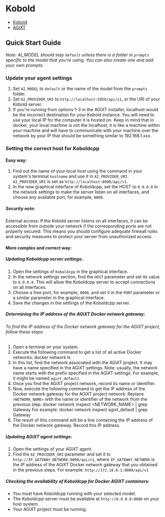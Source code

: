 # Kobold
- [Kobold](https://github.com/KoboldAI/KoboldAI-Client)
- [AGiXT](https://github.com/Josh-XT/AGiXT)

## Quick Start Guide
_Note: AI_MODEL should stay `default` unless there is a folder in `prompts` specific to the model that you're using. You can also create one and add your own prompts._

### Update your agent settings
1. Set `AI_MODEL` to `default` or the name of the model from the `prompts` folder.
2. Set `AI_PROVIDER_URI` to `http://localhost:5050/api/v1`, or the URI of your Kobold server.
3. If you're running from options 1-3 in the AGiXT installer, localhost would be the incorrect destination for your Kobold instance. You will need to use your local IP for the computer it is hosted on. Keep in mind that in docker, your local machine is not the localhost, it is like a machine within your machine and will have to communicate with your machine over the network by your IP that should be something similar to 192.168.1.xxx.

### Setting the correct host for Koboldcpp

#### Easy way:
1. Find out the name of your local host using the command in your system's terminal `hostname` and use it in `AI_PROVIDER_URI`. `AI_PROVIDER_URI` is set as `http://localhost:8000/api/v1`.
2. In the new graphical interface of Koboldcpp, set the HOST to `0.0.0.0` in the network settings to make the server listen on all interfaces, and choose any available port, for example, `8000`.

##### Security note:
External access: If the Kobold server listens on all interfaces, it can be accessible from outside your network if the corresponding ports are not properly secured. This means you should configure adequate firewall rules and security measures to protect your server from unauthorized access.

#### More complex and correct way:

##### Updating Koboldcpp server settings:
1. Open the settings of `Koboldcpp` in the graphical interface.
2. In the network settings section, find the `HOST` parameter and set its value to `0.0.0.0`. This will allow the Koboldcpp server to accept connections on all interfaces.
3. Choose a free port, for example, `8000`, and set it in the `PORT` parameter or a similar parameter in the graphical interface.
4. Save the changes in the settings of the Koboldcpp server.

##### Determining the IP address of the AGiXT Docker network gateway:
###### To find the IP address of the Docker network gateway for the AGiXT project, follow these steps:
1. Open a terminal on your system.
2. Execute the following command to get a list of all active Docker networks: docker network ls
3. In this list, find the network associated with the AGiXT project. It may have a name specified in the AGiXT settings. Note: usually, the network name starts with the prefix specified in the AGiXT settings. For example, it might be named `agixt_default`.
4. Once you find the AGiXT project network, record its name or identifier.
5. Now, execute the following command to get the IP address of the Docker network gateway for the AGiXT project network. Replace `<NETWORK_NAME>` with the name or identifier of the network from the previous step: docker network inspect <NETWORK_NAME> | grep Gateway For example: docker network inspect agixt_default | grep Gateway
6. The result of this command will be a line containing the IP address of the Docker network gateway. Record this IP address.

##### Updating AGiXT agent settings:
1. Open the settings of your AGiXT agent.
2. Find the `AI_PROVIDER_URI` parameter and set it to `http://IP_GATEWAY_NETWORK:8000/api/v1`, where `IP_GATEWAY_NETWORK` is the IP address of the AGiXT Docker network gateway that you obtained in the previous steps. For example: `http://172.18.0.1:8000/api/v1`

##### Checking the availability of Koboldcpp for Docker AGIXT containers:
- You must have Koboldcpp running with your selected model.
- The Koboldcpp server must be available at `http://0.0.0.0:8000` on your host system.
- Your AGiXT project must be running.
